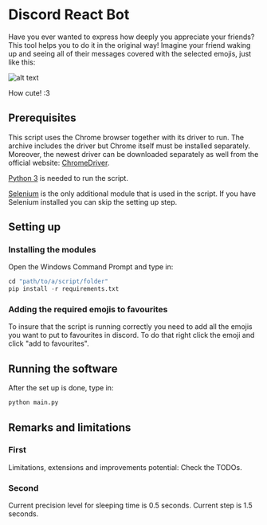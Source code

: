 # Discord React Bot
Have you ever wanted to express how deeply you appreciate your friends? 
This tool helps you to do it in the original way! 
Imagine your friend waking up and seeing all of their messages 
covered with the selected emojis, just like this:

![alt text](https://github.com/savkorlev/discord_reactbot/blob/main/Cutie.png?raw=true)

How cute! :3

## Prerequisites
This script uses the Chrome browser together with its driver to run.
The archive includes the driver but Chrome itself must be installed separately.
Moreover, the newest driver can be downloaded separately as well from the 
official website: [ChromeDriver](https://chromedriver.chromium.org/).

[Python 3](https://www.python.org/) is needed to run the script.

[Selenium](https://www.selenium.dev/) is the only additional module that is 
used in the script. If you have Selenium installed you can skip the setting 
up step.

## Setting up

### Installing the modules
Open the Windows Command Prompt and type in:
```python
cd "path/to/a/script/folder"
pip install -r requirements.txt
```

### Adding the required emojis to favourites
To insure that the script is running correctly you need to add all the 
emojis you want to put to favourites in discord. To do that right click 
the emoji and click "add to favourites".

## Running the software
After the set up is done, type in:
```python
python main.py
```

## Remarks and limitations

### First
Limitations, extensions and improvements potential: Check the TODOs.

### Second
Current precision level for sleeping time is 0.5 seconds. 
Current step is 1.5 seconds.
